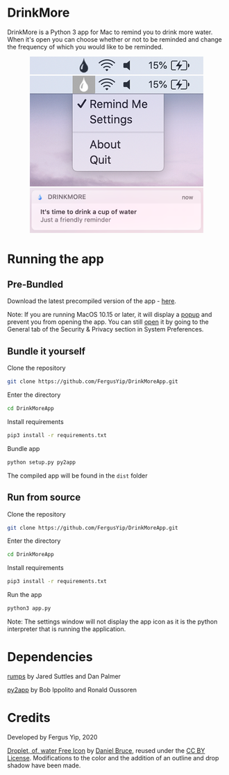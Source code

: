 # DrinkMore

DrinkMore is a Python 3 app for Mac to remind you to drink more water. When it's open you can choose whether or not to be reminded and change the frequency of which you would like to be reminded.

<div align="center">
<img src="https://raw.githubusercontent.com/FergusYip/DrinkMoreApp/master/images/app_demo/menubar_icon.png" width=400/>
<br/>
<img src="https://raw.githubusercontent.com/FergusYip/DrinkMoreApp/master/images/app_demo/menubar_open.png" width=400/>
<br/>
<img src="https://raw.githubusercontent.com/FergusYip/DrinkMoreApp/master/images/app_demo/notification.png" width=400/>

</div>

# Running the app

## Pre-Bundled

Download the latest precompiled version of the app - [here](https://github.com/FergusYip/DrinkMoreApp/releases).

Note: If you are running MacOS 10.15 or later, it will display a [popup](https://raw.githubusercontent.com/FergusYip/DrinkMoreApp/master/images/security_warning/warning.png) and prevent you from opening the app. You can still [open](https://raw.githubusercontent.com/FergusYip/DrinkMoreApp/master/images/security_warning/preferences.png) it by going to the General tab of the Security & Privacy section in System Preferences.

## Bundle it yourself

Clone the repository

```sh
git clone https://github.com/FergusYip/DrinkMoreApp.git
```

Enter the directory

```sh
cd DrinkMoreApp
```

Install requirements

```sh
pip3 install -r requirements.txt
```

Bundle app

```sh
python setup.py py2app
```

The compiled app will be found in the `dist` folder

## Run from source

Clone the repository

```sh
git clone https://github.com/FergusYip/DrinkMoreApp.git
```

Enter the directory

```sh
cd DrinkMoreApp
```

Install requirements

```sh
pip3 install -r requirements.txt
```

Run the app

```sh
python3 app.py
```

Note: The settings window will not display the app icon as it is the python interpreter that is running the application.

# Dependencies

[rumps](https://pypi.org/project/rumps/) by Jared Suttles and Dan Palmer

[py2app](https://pypi.org/project/py2app/) by Bob Ippolito and Ronald Oussoren

# Credits

Developed by Fergus Yip, 2020

[Droplet, of, water Free Icon](https://icon-icons.com/icon/droplet-of-water/83794) by [Daniel Bruce](www.danielbruce.se), reused under the [CC BY License](https://creativecommons.org/licenses/by/4.0/). Modifications to the color and the addition of an outline and drop shadow have been made.
